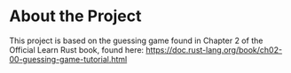 # About the Project

This project is based on the guessing game found in Chapter 2 of the Official Learn Rust book, found here: https://doc.rust-lang.org/book/ch02-00-guessing-game-tutorial.html

